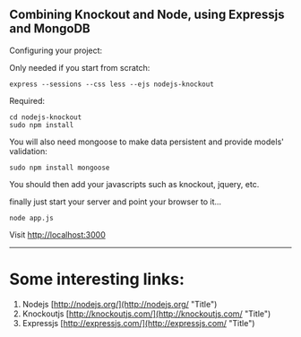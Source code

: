 Combining Knockout and Node, using Expressjs and MongoDB
--------

Configuring your project:

Only needed if you start from scratch:
````
express --sessions --css less --ejs nodejs-knockout
````

Required:
````
cd nodejs-knockout
sudo npm install
````

You will also need mongoose to make data persistent and provide models' validation:
````
sudo npm install mongoose
````

You should then add your javascripts such as knockout, jquery, etc.

finally just start your server and point your browser to it...
````
node app.js
````
Visit [http://localhost:3000](http://localhost:3000 "Title")



--------
Some interesting links:
===============

1. Nodejs [http://nodejs.org/](http://nodejs.org/ "Title")
1. Knockoutjs [http://knockoutjs.com/](http://knockoutjs.com/ "Title")
1. Expressjs [http://expressjs.com/](http://expressjs.com/ "Title")
